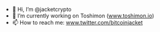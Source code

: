 - 👋 Hi, I’m @jacketcrypto
- 🌱 I’m currently working on Toshimon (www.toshimon.io)
- 📫 How to reach me: www.twitter.com/bitcoinjacket
